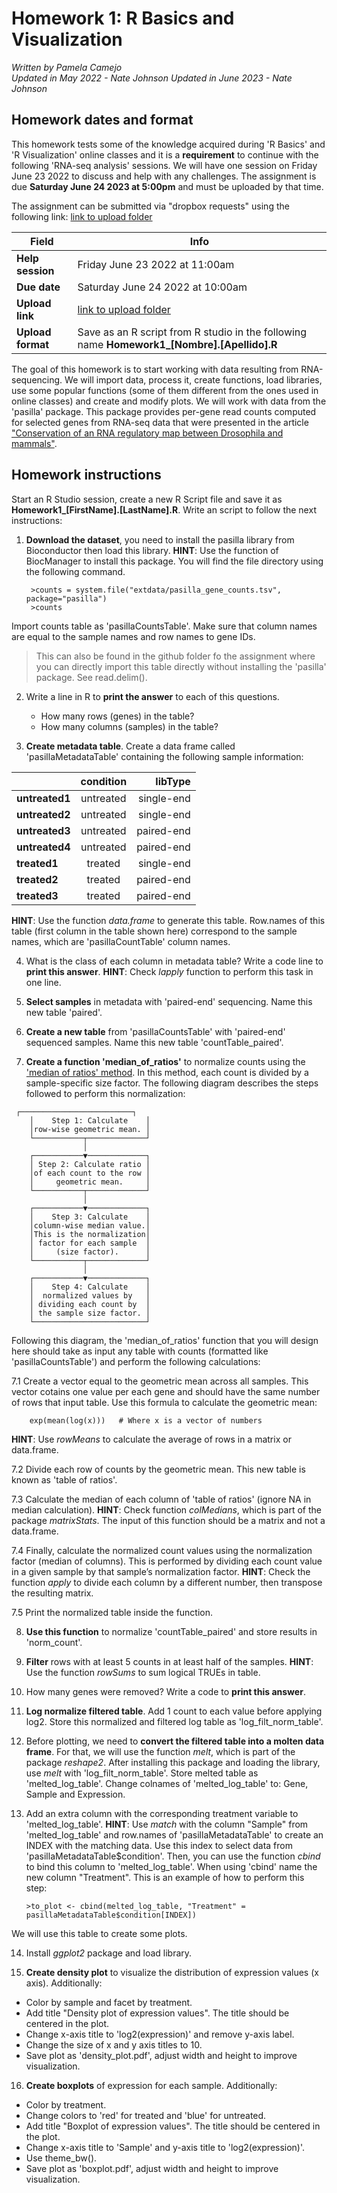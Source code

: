 # Homework 1: R Basics and Visualization

*Written by Pamela Camejo*  
*Updated in May 2022 - Nate Johnson*
*Updated in June 2023 - Nate Johnson*

## Homework dates and format

This homework tests some of the knowledge acquired during 'R Basics' and 'R Visualization' online classes and it is a **requirement** to continue with the following 'RNA-seq analysis' sessions. We will have one session on Friday June 23 2022 to discuss and help with any challenges. The assignment is due **Saturday June 24 2023 at 5:00pm** and must be uploaded by that time. 
 
The assignment can be submitted via "dropbox requests" using the following link:  [link to upload folder](https://www.dropbox.com/request/ksKczHquA6ZIJgCOfADQ) 

| Field | Info |
| ------- | ---- |
| **Help session** | Friday June 23 2022 at 11:00am |
| **Due date** | Saturday June 24 2022 at 10:00am |
| **Upload link** | [link to upload folder](https://www.dropbox.com/request/dgFJl6uRYQDt9v9qx6ox) |
| **Upload format** | Save as an R script from R studio in the following name **Homework1_[Nombre].[Apellido].R** |

The goal of this homework is to start working with data resulting from RNA-sequencing. We will import data, process it, create functions, load libraries, use some popular functions (some of them different from the ones used in online classes) and create and modify plots. We will work with data from the 'pasilla' package. This package provides per-gene read counts computed for selected genes from RNA-seq data that were presented in the article ["Conservation of an RNA regulatory map between Drosophila and mammals"](https://www.ncbi.nlm.nih.gov/pubmed/20921232). 

## Homework instructions

Start an R Studio session, create a new R Script file and save it as **Homework1_[FirstName].[LastName].R**. Write an script to follow the next instructions:

1. **Download the dataset**, you need to install the pasilla library from Bioconductor then load this library. **HINT**: Use the function of BiocManager to install this package. You will find the file directory using the following command. 

        >counts = system.file("extdata/pasilla_gene_counts.tsv", package="pasilla")
        >counts

Import counts table as 'pasillaCountsTable'. Make sure that column names are equal to the sample names and row names to gene IDs.

> This can also be found in the github folder fo the assignment where you can directly import this table directly without installing the 'pasilla' package. See read.delim().

2. Write a line in R to **print the answer** to each of this questions.

	* How many rows (genes) in the table?
	* How many columns (samples) in the table?

3. **Create metadata table**. Create a data frame called 'pasillaMetadataTable' containing the following sample information:

<center> 
        
| | condition   | libType |
|:-|:--------------:|-------------:|
| **untreated1** |  untreated  | single-end  |
| **untreated2** |  untreated  | single-end  |
| **untreated3** |  untreated  | paired-end  |
| **untreated4** |  untreated  | paired-end  |
| **treated1** |  treated  | single-end  |
| **treated2** |  treated  | paired-end  |
| **treated3** |  treated  | paired-end  |

 </center>

**HINT**: Use the function *data.frame* to generate this table. Row.names of this table (first column in the table shown here) correspond to the sample names, which are 'pasillaCountTable' column names.

4. What is the class of each column in metadata table? Write a code line to **print this answer**. **HINT**: Check *lapply* function to perform this task in one line.

5. **Select samples** in metadata with 'paired-end' sequencing. Name this new table 'paired'.

6. **Create a new table** from 'pasillaCountsTable' with 'paired-end' sequenced samples. Name this new table 'countTable_paired'.

7. **Create a function 'median_of_ratios'** to normalize counts using the ['median of ratios' method](https://hbctraining.github.io/DGE_workshop/lessons/02_DGE_count_normalization.html). In this method, each count is divided by a sample-specific size factor. The following diagram describes the steps followed to perform this normalization:

<pre><code>	┌─────────────────────────┐
	│    Step 1: Calculate    │
	│row-wise geometric mean. │
	└───────────┬─────────────┘
	            │              
	┌───────────▼─────────────┐
	│ Step 2: Calculate ratio │
	│of each count to the row │
	│     geometric mean.     │
	└───────────┬─────────────┘
	            │              
	┌───────────▼─────────────┐
	│    Step 3: Calculate    │
	│column-wise median value.│
	│This is the normalization│
	│ factor for each sample  │
	│     (size factor).      │
	└───────────┬─────────────┘
	            │              
	┌───────────▼─────────────┐
	│    Step 4: Calculate    │
	│  normalized values by   │
	│ dividing each count by  │
	│ the sample size factor. │
	└─────────────────────────┘</code></pre>

Following this diagram, the 'median_of_ratios' function that you will design here should take as input any table with counts (formatted like 'pasillaCountsTable') and perform the following calculations:

7.1 Create a vector equal to the geometric mean across all samples. This vector cotains one value per each gene and should have the same number of rows that input table. Use this formula to calculate the geometric mean:                                             

        exp(mean(log(x)))   # Where x is a vector of numbers
 
  **HINT**: Use *rowMeans* to calculate the average of rows in a matrix or data.frame.
        
7.2 Divide each row of counts by the geometric mean. This new table is known as 'table of ratios'.
 
7.3 Calculate the median of each column of 'table of ratios' (ignore NA in median calculation). **HINT**: Check function *colMedians*, which is part of the package *matrixStats*. The input of this function should be a matrix and not a data.frame.
  
7.4 Finally, calculate the normalized count values using the normalization factor (median of columns). This is performed by dividing each count value in a given sample by that sample’s normalization factor. **HINT**: Check the function *apply* to divide each column by a different number, then transpose the resulting matrix.
  
7.5 Print the normalized table inside the function.

8. **Use this function** to normalize 'countTable_paired' and store results in 'norm_count'.

9. **Filter** rows with at least 5 counts in at least half of the samples. **HINT**: Use the function *rowSums* to sum logical TRUEs in table.

10. How many genes were removed? Write a code to **print this answer**.

11. **Log normalize filtered table**. Add 1 count to each value before applying log2. Store this normalized and filtered log table as 'log_filt_norm_table'.

12. Before plotting, we need to **convert the filtered table into a molten data frame**. For that, we will use the function *melt*, which is part of the package *reshape2*. After installing this package and loading the library, use *melt* with 'log_filt_norm_table'. Store melted table as 'melted_log_table'. Change colnames of 'melted_log_table' to: Gene, Sample and Expression.

13. Add an extra column with the corresponding treatment variable to 'melted_log_table'. **HINT**: Use *match* with the column "Sample" from 'melted_log_table' and row.names of 'pasillaMetadataTable' to create an INDEX with the matching data. Use this index to select data from 'pasillaMetadataTable$condition'. Then, you can use the function *cbind* to bind this column to 'melted_log_table'. When using 'cbind' name the new column "Treatment". This is an example of how to perform this step:

        >to_plot <- cbind(melted_log_table, "Treatment" = pasillaMetadataTable$condition[INDEX])
 
We will use this table to create some plots.

14. Install *ggplot2* package and load library.

15. **Create density plot** to visualize the distribution of expression values (x axis). Additionally:
* Color by sample and facet by treatment.
* Add title "Density plot of expression values". The title should be centered in the plot.
* Change x-axis title to 'log2(expression)' and remove y-axis label.
* Change the size of x and y axis titles to 10.
* Save plot as 'density_plot.pdf', adjust width and height to improve visualization.

16. **Create boxplots** of expression for each sample. Additionally:
* Color by treatment.
* Change colors to 'red' for treated and 'blue' for untreated.
* Add title "Boxplot of expression values". The title should be centered in the plot.
* Change x-axis title to 'Sample' and y-axis title to 'log2(expression)'.
* Use theme_bw().
* Save plot as 'boxplot.pdf', adjust width and height to improve visualization.
